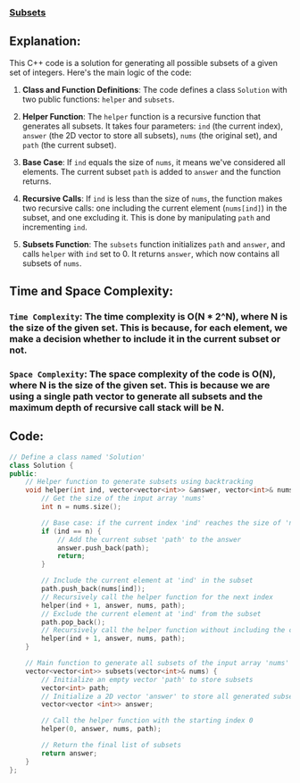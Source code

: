 ### [Subsets](https://leetcode.com/problems/subsets/description/)

## Explanation:
This C++ code is a solution for generating all possible subsets of a given set of integers. Here's the main logic of the code:

1. **Class and Function Definitions**: The code defines a class `Solution` with two public functions: `helper` and `subsets`.

2. **Helper Function**: The `helper` function is a recursive function that generates all subsets. It takes four parameters: `ind` (the current index), `answer` (the 2D vector to store all subsets), `nums` (the original set), and `path` (the current subset).

3. **Base Case**: If `ind` equals the size of `nums`, it means we've considered all elements. The current subset `path` is added to `answer` and the function returns.

4. **Recursive Calls**: If `ind` is less than the size of `nums`, the function makes two recursive calls: one including the current element (`nums[ind]`) in the subset, and one excluding it. This is done by manipulating `path` and incrementing `ind`.

5. **Subsets Function**: The `subsets` function initializes `path` and `answer`, and calls `helper` with `ind` set to 0. It returns `answer`, which now contains all subsets of `nums`.

## Time and Space Complexity:
### `Time Complexity`: The time complexity is **O(N * 2^N)**, where **N** is the size of the given set. This is because, for each element, we make a decision whether to include it in the current subset or not.

### `Space Complexity`: The space complexity of the code is O(N), where N is the size of the given set. This is because we are using a single path vector to generate all subsets and the maximum depth of recursive call stack will be N.

## Code:
```cpp
// Define a class named 'Solution'
class Solution {
public:
    // Helper function to generate subsets using backtracking
    void helper(int ind, vector<vector<int>> &answer, vector<int>& nums, vector<int>& path) {
        // Get the size of the input array 'nums'
        int n = nums.size();

        // Base case: if the current index 'ind' reaches the size of 'nums'
        if (ind == n) {
            // Add the current subset 'path' to the answer
            answer.push_back(path);
            return;
        }

        // Include the current element at 'ind' in the subset
        path.push_back(nums[ind]);
        // Recursively call the helper function for the next index
        helper(ind + 1, answer, nums, path);
        // Exclude the current element at 'ind' from the subset
        path.pop_back();
        // Recursively call the helper function without including the current element
        helper(ind + 1, answer, nums, path);
    }

    // Main function to generate all subsets of the input array 'nums'
    vector<vector<int>> subsets(vector<int>& nums) {
        // Initialize an empty vector 'path' to store subsets
        vector<int> path;
        // Initialize a 2D vector 'answer' to store all generated subsets
        vector<vector <int>> answer;

        // Call the helper function with the starting index 0
        helper(0, answer, nums, path);

        // Return the final list of subsets
        return answer;
    }
};

```
